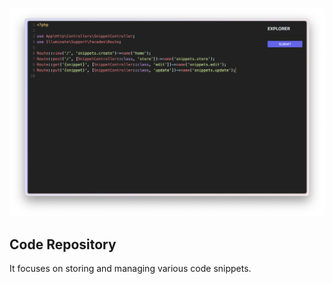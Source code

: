 <p align="center"><img src="./public/img/code-repository.png" alt="Code Repository"></a></p>

## Code Repository

It focuses on storing and managing various code snippets.